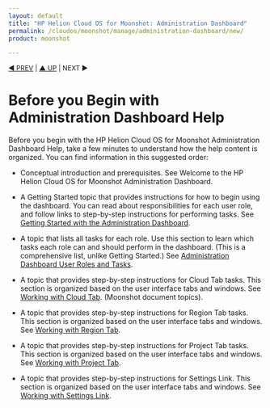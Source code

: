 ```yaml
---
layout: default
title: "HP Helion Cloud OS for Moonshot: Administration Dashboard"
permalink: /cloudos/moonshot/manage/administration-dashboard/new/
product: moonshot

---
```


<script>

function PageRefresh {
onLoad="window.refresh"
}

PageRefresh();

</script>

<p style="font-size: small;"> <a href="/cloudos/moonshot/manage/">&#9664; PREV</a> | <a href="/cloudos/moonshot/manage">&#9650; UP</a> | NEXT &#9654; </p>

# Before you Begin with Administration Dashboard Help #

Before you begin with the HP Helion Cloud OS for Moonshot Administration Dashboard Help, take a few minutes to understand how the help content is organized. You can find information in this suggested order:

* Conceptual introduction and prerequisites. See Welcome to the HP Helion Cloud OS for Moonshot Administration Dashboard.

* A Getting Started topic that provides instructions for how to begin using the dashboard. You can read about responsibilities for each user role, and follow links to step-by-step instructions for performing tasks. See [Getting Started with the Administration Dashboard](http://cloudos/moonshot/manage/admin-dashboard/getting-started/).

* A topic that lists all tasks for each role. Use this section to learn which tasks each role can and should perform in the dashboard. (This is a comprehensive list, unlike Getting Started.) See [Administration Dashboard User Roles and Tasks](/cloudos/moonshot/manage/admin-dashboard/user-roles-and-tasks/).

* A topic that provides step-by-step instructions for Cloud Tab tasks. This section is organized based on the user interface tabs and windows. See [Working with Cloud Tab](/cloud/moonshot/manage/admin-dashboard/cloud-tab-tasks/). (Moonshot document topics).

* A topic that provides step-by-step instructions for Region Tab tasks. This section is organized based on the user interface tabs and windows. See [Working with Region Tab](/cloud/moonshot/manage/admin-dashboard/region-tab-tasks).

* A topic that provides step-by-step instructions for Project Tab tasks. This section is organized based on the user interface tabs and windows. See [Working with Project Tab](/cloud/moonshot/manage/admin-dashboard/project-tab-tasks/).
 
* A topic that provides step-by-step instructions for Settings Link. This section is organized based on the user interface tabs and windows. See [Working with Settings Link](/cloudos/moonshot/manage/admin-dashboard/settings-link/).




